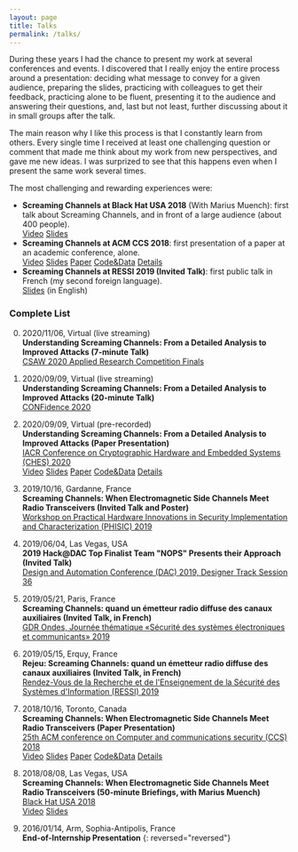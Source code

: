 ```yaml
---
layout: page
title: Talks
permalink: /talks/
---
```


During these years I had the chance to present my work at several conferences
and events.
I discovered that I really enjoy the entire process around a presentation:
deciding what message to convey for a given audience, preparing the slides,
practicing with colleagues to get their feedback, practicing alone to be fluent,
presenting it to the audience and answering their questions, and, last but not
least, further discussing about it in small groups after the talk.

The main reason why I like this process is that I constantly learn from others.
Every single time I received at least one challenging question or comment that
made me think about my work from new perspectives, and gave me new ideas. I was
surprized to see that this happens even when I present the same work several
times.

The most challenging and rewarding experiences were:
+ **Screaming Channels at Black Hat USA 2018** (With Marius Muench): first talk about Screaming Channels,
   and in front of a large audience (about 400 people).<br/>
   [Video][1] [Slides][2]
+ **Screaming Channels at ACM CCS 2018**: first presentation of a paper
   at an academic conference, alone.<br/>
   [Video][3] [Slides][4] [Paper][11] [Code&Data][12] [Details][13]
+ **Screaming Channels at RESSI 2019 (Invited Talk)**: first public talk in French
   (my second foreign language).<br/>
   [Slides][5] (in English)

### Complete List

0. 2020/11/06, Virtual (live streaming)<br/>
**Understanding Screaming Channels: From a Detailed Analysis to Improved Attacks (7-minute Talk)**<br/>
[CSAW 2020 Applied Research Competition Finals][19]<br/>

0. 2020/09/09, Virtual (live streaming)<br/>
**Understanding Screaming Channels: From a Detailed Analysis to Improved Attacks (20-minute Talk)**<br/>
[CONFidence 2020][19]<br/>

0. 2020/09/09, Virtual (pre-recorded)<br/>
**Understanding Screaming Channels: From a Detailed Analysis to Improved Attacks (Paper Presentation)**<br/>
[IACR Conference on Cryptographic Hardware and Embedded Systems (CHES) 2020][15]<br/>
[Video][16] [Slides][17] [Paper][18] [Code&Data][12] [Details][13]

0. 2019/10/16, Gardanne, France<br/>
**Screaming Channels: When Electromagnetic Side Channels Meet Radio Transceivers (Invited Talk and Poster)**<br/> 
[Workshop on Practical Hardware Innovations in Security Implementation and Characterization (PHISIC) 2019][6]<br/>

0. 2019/06/04, Las Vegas, USA<br/>
**2019 Hack@DAC Top Finalist Team "NOPS" Presents their Approach (Invited Talk)**<br/>
[Design and Automation Conference (DAC) 2019, Designer Track Session 36][7]

0. 2019/05/21, Paris, France<br/>
**Screaming Channels: quand un émetteur radio diffuse des canaux auxiliaires (Invited Talk, in French)**<br/>
[GDR Ondes, Journée thématique «Sécurité des systèmes électroniques et communicants» 2019][8]<br/>

0. 2019/05/15, Erquy, France<br/>
**Rejeu: Screaming Channels: quand un émetteur radio diffuse des canaux auxiliaires (Invited Talk, in French)**<br/>
[Rendez-Vous de la Recherche et de l'Enseignement de la Sécurité des Systèmes d'Information (RESSI) 2019][9]<br/>

0. 2018/10/16, Toronto, Canada<br/>
**Screaming Channels: When Electromagnetic Side Channels Meet Radio Transceivers (Paper Presentation)**<br/>
[25th ACM conference on Computer and communications security (CCS) 2018][10]<br/>
[Video][3] [Slides][4] [Paper][11] [Code&Data][12] [Details][13]

0. 2018/08/08, Las Vegas, USA<br/>
**Screaming Channels: When Electromagnetic Side Channels Meet Radio Transceivers (50-minute Briefings, with Marius Muench)**<br/>
[Black Hat USA 2018][14]<br/>
[Video][1] [Slides][2]

0. 2016/01/14, Arm, Sophia-Antipolis, France<br/>
**End-of-Internship Presentation**
{: reversed="reversed"}

<!--Black Hat 2018-->
[1]: https://youtu.be/K7wqwOzD1Yw
[2]: http://s3.eurecom.fr/slides/bh18us_camurati.slides.pdf
<!--CCS 2018-->
[3]: https://youtu.be/0IafNH2WHxk
[4]: http://s3.eurecom.fr/docs/ccs18_camurati_slides.pdf
<!--RESSI 2019-->
[5]: https://ressi2019.sciencesconf.org/data/program/2019_05_Screaming_RESSI.pdf
<!--PHISIC-->
[6]: https://events.emse.fr/phisic2019/program.html
<!--Hack@DAC 2019-->
[7]: http://www2.dac.com/events/eventdetails.aspx?id=267-36
<!--GDR Ondes 2019-->
[8]: http://gdr-ondes.cnrs.fr/wp-content/uploads/2019/02/GT5_jsecurite_programme_resume_21mai2019.pdf
<!--RESSI 2019-->
[9]: https://ressi2019.sciencesconf.org/program
<!--ACM CCS 2018-->
[10]: https://www.sigsac.org/ccs/CCS2018/index.html
[11]: http://s3.eurecom.fr/docs/ccs18_camurati.pdf
[12]: https://github.com/eurecom-s3/screaming_channels
[13]: https://eurecom-s3.github.io/screaming_channels/
<!--Black Hat 2018-->
[14]: https://www.blackhat.com/us-18/briefings/schedule/index.html#screaming-channels-when-electromagnetic-side-channels-meet-radio-transceivers-11421
<!--CHES 2020-->
[15]: https://ches.iacr.org/
[16]: https://youtu.be/Xb9xGwiOYkY
[17]: https://iacr.org/submit/files/slides/2020/tches/ches2020/30395/slides.pdf
[18]: https://tches.iacr.org/index.php/TCHES/article/view/8594/8161
[19]: https://confidence-conference.org/
